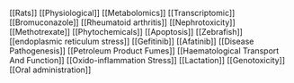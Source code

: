[[Rats]]
[[Physiological]]
[[Metabolomics]]
[[Transcriptomic]]
[[Bromuconazole]]
[[Rheumatoid arthritis]]
[[Nephrotoxicity]]
[[Methotrexate]]
[[Phytochemicals]]
[[Apoptosis]]
[[Zebrafish]]
[[endoplasmic reticulum stress]]
[[Gefitinib]]
[[Afatinib]]
[[Disease Pathogenesis]]
[[Petroleum Product Fumes]]
[[Haematological Transport And Function]]
[[Oxido-inflammation Stress]]
[[Lactation]]
[[Genotoxicity]]
[[Oral administration]]
